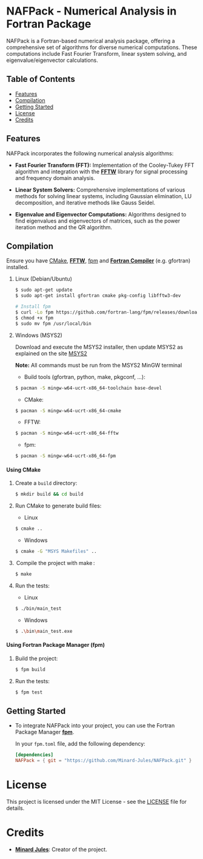 # NAFPack - Numerical Analysis in Fortran Package

NAFPack is a Fortran-based numerical analysis package, offering a comprehensive set of algorithms for diverse numerical computations. These computations include Fast Fourier Transform, linear system solving, and eigenvalue/eigenvector calculations.

## Table of Contents
- [Features](#features)
- [Compilation](#Compilation)
- [Getting Started](#getting-started)
- [License](#License)
- [Credits](#credits)

## Features

NAFPack incorporates the following numerical analysis algorithms:

- **Fast Fourier Transform (FFT):** Implementation of the Cooley-Tukey FFT algorithm and integration with the [**FFTW**](https://www.fftw.org/) library for signal processing and frequency domain analysis.

- **Linear System Solvers:** Comprehensive implementations of various methods for solving linear systems, including Gaussian elimination, LU decomposition, and iterative methods like Gauss Seidel.

- **Eigenvalue and Eigenvector Computations:** Algorithms designed to find eigenvalues and eigenvectors of matrices, such as the power iteration method and the QR algorithm.

## Compilation

Ensure you have [CMake](https://cmake.org/download/), [**FFTW**](https://www.fftw.org/), [fpm](https://fpm.fortran-lang.org/en/latest/installation/)  and [**Fortran Compiler**](https://fortran-lang.org/compilers/) (e.g. gfortran) installed.

1. Linux (Debian/Ubuntu)

    ```sh
    $ sudo apt-get update
    $ sudo apt-get install gfortran cmake pkg-config libfftw3-dev
    ```

    ```sh
    # Install fpm
    $ curl -Lo fpm https://github.com/fortran-lang/fpm/releases/download/fpm-linux-x86_64
    $ chmod +x fpm
    $ sudo mv fpm /usr/local/bin
    ```

2. Windows (MSYS2)

    Download and execute the MSYS2 installer, then update MSYS2 as explained on the site [MSYS2](https://www.msys2.org/)

    **Note:** All commands must be run from the MSYS2 MinGW terminal

    - Build tools (gfortran, python, make, pkgconf, ...): 
    ```sh
    $ pacman -S mingw-w64-ucrt-x86_64-toolchain base-devel
    ```
    - CMake:
    ```sh
    $ pacman -S mingw-w64-ucrt-x86_64-cmake
    ```
    - FFTW:
    ```sh
    $ pacman -S mingw-w64-ucrt-x86_64-fftw
    ```
    - fpm:
     ```sh
    $ pacman -S mingw-w64-ucrt-x86_64-fpm
    ```

    

#### Using CMake


1. Create a `build` directory:
    ```sh
    $ mkdir build && cd build
    ```

2. Run CMake to generate build files:
    - Linux
    ```sh
    $ cmake ..
    ```
    - Windows
    ```sh
    $ cmake -G "MSYS Makefiles" ..
    ```

3.  Compile the project with make :
    ```sh
    $ make
    ```

4. Run the tests:
    - Linux
    ```sh
    $ ./bin/main_test
    ```
    - Windows
    ```sh
    $ .\bin\main_test.exe
    ```

#### Using Fortran Package Manager (fpm)


1. Build the project:
    ```sh
    $ fpm build
    ```

2. Run the tests:
    ```sh
    $ fpm test
    ```

## Getting Started

-  To integrate NAFPack into your project, you can use the Fortran Package Manager [**fpm**](https://fpm.fortran-lang.org/).

    In your `fpm.toml` file, add the following dependency:
    ```toml
    [dependencies]
    NAFPack = { git = "https://github.com/Minard-Jules/NAFPack.git" }
    ```

# License

This project is licensed under the MIT License - see the [LICENSE](LICENSE.md) file for details.


# Credits

* [**Minard Jules**](https://github.com/Minard-Jules): Creator of the project.
